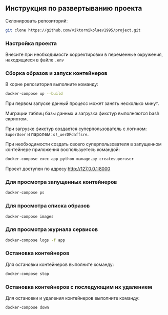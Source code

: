 ## Инструкция по развертыванию проекта

Склонировать репозиторий: 
```bash
git clone https://github.com/viktornikolaev1995/project.git
```

### Настройка проекта

Внесите при необходимости корректировки в переменные окружения, находящиеся в файле `.env`

### Сборка образов и запуск контейнеров

В корне репозитория выполните команду:

```bash
docker-compose up --build
```

При первом запуске данный процесс может занять несколько минут.

Миграции таблиц базы данных и загрузка фикстур выполняются bash скриптом.

При загрузке фикстур создается суперпользователь с логином: `SuperUser` и паролем: `s!_uerDFdaffsre`.

При необходимости создать своего суперпользователя в запущенном контейнере приложения воспользуетесь командой:

```bash
docker-compose exec app python manage.py createsuperuser
```

Проект доступен по адресу http://127.0.0.1:8000

### Для просмотра запущенных контейнеров

```bash
docker-compose ps
```

### Для просмотра списка образов

```bash
docker-compose images
```

### Для просмотра журнала сервисов

```bash
docker-compose logs -f app
```

### Остановка контейнеров

Для остановки контейнеров выполните команду:

```bash
docker-compose stop
```

### Остановка контейнеров с последующим их удалением

Для остановки и удаления контейнеров выполните команду:

```bash
docker-compose down
```
